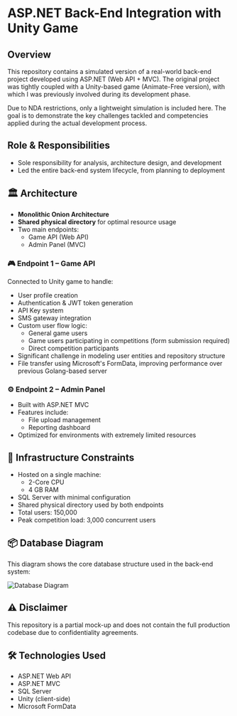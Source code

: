 # ASP.NET Back-End Integration with Unity Game

## Overview

This repository contains a simulated version of a real-world back-end project developed using ASP.NET (Web API + MVC). The original project was tightly coupled with a Unity-based game (Animate-Free version), with which I was previously involved during its development phase.

Due to NDA restrictions, only a lightweight simulation is included here. The goal is to demonstrate the key challenges tackled and competencies applied during the actual development process.

## Role & Responsibilities

- Sole responsibility for analysis, architecture design, and development  
- Led the entire back-end system lifecycle, from planning to deployment

## 🏛 Architecture

- **Monolithic Onion Architecture**  
- **Shared physical directory** for optimal resource usage  
- Two main endpoints:  
  - Game API (Web API)  
  - Admin Panel (MVC)

### 🎮 Endpoint 1 – Game API

Connected to Unity game to handle:

- User profile creation  
- Authentication & JWT token generation  
- API Key system  
- SMS gateway integration  
- Custom user flow logic:
  - General game users
  - Game users participating in competitions (form submission required)
  - Direct competition participants  
- Significant challenge in modeling user entities and repository structure  
- File transfer using Microsoft's FormData, improving performance over previous Golang-based server

### ⚙️ Endpoint 2 – Admin Panel

- Built with ASP.NET MVC  
- Features include:
  - File upload management  
  - Reporting dashboard  
- Optimized for environments with extremely limited resources

## 🧱 Infrastructure Constraints

- Hosted on a single machine:
  - 2-Core CPU  
  - 4 GB RAM  
- SQL Server with minimal configuration  
- Shared physical directory used by both endpoints  
- Total users: 150,000  
- Peak competition load: 3,000 concurrent users

## 📦 Database Diagram

This diagram shows the core database structure used in the back-end system:

![Database Diagram](images/database-diagram.png)

## ⚠️ Disclaimer

This repository is a partial mock-up and does not contain the full production codebase due to confidentiality agreements.

## 🛠 Technologies Used

- ASP.NET Web API  
- ASP.NET MVC  
- SQL Server  
- Unity (client-side)  
- Microsoft FormData
